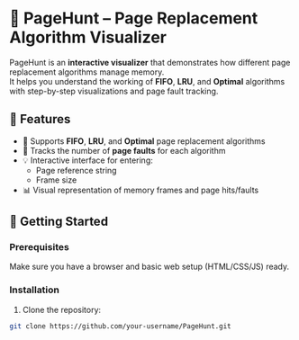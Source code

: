 # 🧠 PageHunt – Page Replacement Algorithm Visualizer

PageHunt is an **interactive visualizer** that demonstrates how different page replacement algorithms manage memory.  
It helps you understand the working of **FIFO**, **LRU**, and **Optimal** algorithms with step-by-step visualizations and page fault tracking.

## 📌 Features

- 🔄 Supports **FIFO**, **LRU**, and **Optimal** page replacement algorithms
- 🎯 Tracks the number of **page faults** for each algorithm
- 💡 Interactive interface for entering:
  - Page reference string
  - Frame size
- 📊 Visual representation of memory frames and page hits/faults

## 🚀 Getting Started

### Prerequisites

Make sure you have a browser and basic web setup (HTML/CSS/JS) ready.

### Installation

1. Clone the repository:

```bash
git clone https://github.com/your-username/PageHunt.git
